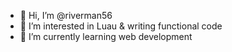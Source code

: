 - 👋 Hi, I’m @riverman56
- 👀 I’m interested in Luau & writing functional code
- 🌱 I’m currently learning web development
